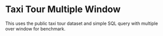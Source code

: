# Taxi Tour Multiple Window

This uses the public taxi tour dataset and simple SQL query with multiple over window for benchmark.

